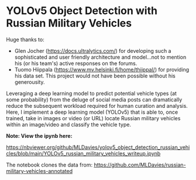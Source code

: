 # YOLOv5 Object Detection with Russian Military Vehicles

Huge thanks to:
 - Glen Jocher (https://docs.ultralytics.com/) for developing such a sophisticated and user friendly architecture and model...not to mention his (or his team's) active responses on the forums.  
 - Tuomo Hiippala (https://www.mv.helsinki.fi/home/thiippal/) for providing his data set. This project would not have been possible without his generousity.
 
Leveraging a deep learning model to predict potential vehicle types (at some probability) from the deluge of social media posts can dramatically reduce the subsequent workload required for human curation and analysis. Here, I implement a deep learning model (YOLOv5) that is able to, once trained, take in images or video (or URL) locate Russian military vehicles within an image/video and classify the vehicle type. 
 
**Note: View the ipynb here:**

https://nbviewer.org/github/MLDavies/yolov5_object_detection_russian_vehicles/blob/main/YOLOv5_russian_military_vehicles_writeup.ipynb

The notebook clones the data from:  https://github.com/MLDavies/russian-military-vehicles-annotated

